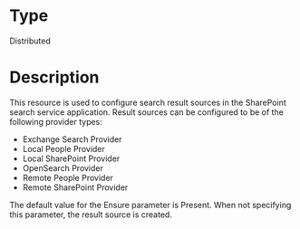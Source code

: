 # Type

Distributed

# Description

This resource is used to configure search result sources in the SharePoint
search service application. Result sources can be configured to be of the
following provider types:

* Exchange Search Provider
* Local People Provider
* Local SharePoint Provider
* OpenSearch Provider
* Remote People Provider
* Remote SharePoint Provider

The default value for the Ensure parameter is Present. When not specifying this
parameter, the result source is created.
